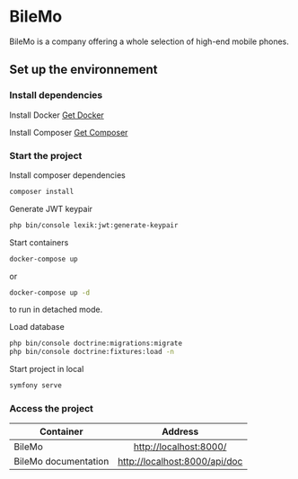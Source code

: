 # BileMo
BileMo is a company offering a whole selection of high-end mobile phones.

## Set up the environnement
### Install dependencies

Install Docker
[Get Docker](https://docs.docker.com/get-docker/)

Install Composer
[Get Composer](https://getcomposer.org/)

### Start the project

Install composer dependencies
```sh
composer install
```

Generate JWT keypair
```sh
php bin/console lexik:jwt:generate-keypair
```

Start containers
```sh
docker-compose up
```
or
```sh
docker-compose up -d
```
to run in detached mode.

Load database
```sh
php bin/console doctrine:migrations:migrate
php bin/console doctrine:fixtures:load -n
```

Start project in local
```sh
symfony serve
```

### Access the project

|Container | Address |
|--|:--:|
| BileMo | [http://localhost:8000/](http://localhost:8000/) |
| BileMo documentation | [http://localhost:8000/api/doc](http://localhost:8000/api/doc) |